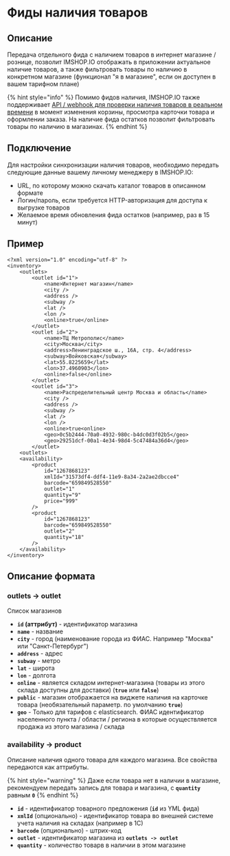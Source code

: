 # Фиды наличия товаров

## Описание

Передача отдельного фида с наличием товаров в интернет магазине / рознице, позволит IMSHOP.IO отображать в приложении актуальное наличие товаров, а также фильтровать товары по наличию в конкретном магазине \(функционал "я в магазине", если он доступен в вашем тарифном плане\)

{% hint style="info" %}
Помимо фидов наличия, IMSHOP.IO также поддерживает [API / webhook для проверки наличия товаров в реальном времени](../api/dopolnitelnye-integracii/availability.md) в момент изменения корзины, просмотра карточки товара и оформлении заказа. На наличие фида остатков позволит фильтровать товары по наличию в магазинах.
{% endhint %}

## Подключение

Для настройки синхронизации наличия товаров, необходимо передать следующие данные вашему личному менеджеру в IMSHOP.IO:

* URL, по которому можно скачать каталог товаров в описанном формате
* Логин/пароль, если требуется HTTP-авторизация для доступа к выгрузке товаров
* Желаемое время обновления фида остатков \(например, раз в 15 минут\)

## Пример

```markup
<?xml version="1.0" encoding="utf-8" ?>
<inventory>
    <outlets>
        <outlet id="1">
            <name>Интернет магазин</name>
            <city />
            <address />
            <subway />
            <lat />
            <lon />
            <online>true</online>
        </outlet>
        <outlet id="2">
            <name>ТЦ Метрополис</name>
            <city>Москва</city>
            <address>Ленинградское ш., 16А, стр. 4</address>
            <subway>Войковская</subway>
            <lat>55.8225659</lat>
            <lon>37.4960903</lon>
            <online>false</online>
        </outlet>
        <outlet id="3">
            <name>Распределительный центр Москва и область</name>
            <city />
            <address />
            <subway />
            <lat />
            <lon />
            <online>true<online>
            <geo>0c5b2444-70a0-4932-980c-b4dc0d3f02b5</geo>
            <geo>29251dcf-00a1-4e34-98d4-5c47484a36d4</geo>
        </outlet>
    <outlets>
    <availability>
        <product
            id="1267868123"
            xmlId="31573df4-ddf4-11e9-8a34-2a2ae2dbcce4"
            barcode="659849528550"
            outlet="1"
            quantity="9"
            price="999"
        />
        <product
            id="1267868123"
            barcode="659849528550"
            outlet="2"
            quantity="18"
        />
    </availability>
</inventory>
```

## Описание формата

### outlets -&gt; outlet

Список магазинов

* **`id` \(аттрибут\)** - идентификатор магазина
* **`name`** - название
* **`city`** - город \(наименование города из ФИАС. Например "Москва" или "Санкт-Петербург"\)
* **`address`** - адрес
* **`subway`** - метро
* **`lat`** - широта
* **`lon`** - долгота
* **`online`** - является складом интернет-магазина \(товары из этого склада доступны для доставки\) \(**`true`** или **`false`**\)
* **`public`** - магазин отображается на виджете наличия на карточке товара \(необязательный параметр. по умолчанию **`true`**\)
* **`geo`** - Только для тарифов с elasticsearch. ФИАС идентификатор населенного пункта / области / региона в которые осуществляется продажа из этого магазина / склада

### availability -&gt; product

Описание наличия одного товара для каждого магазина. Все свойства передаются как аттрибуты.

{% hint style="warning" %}
Даже если товара нет в наличии в магазине, рекомендуем передать запись для товара и магазина, с **`quantity`** равным **`0`**
{% endhint %}

* **`id`** - идентификатор товарного предложения \(**`id`** из YML фида\)
* **`xmlId`** \(опционально\) - идентификатор товара во внешней системе учета наличия на складах \(например в 1С\)
* **`barcode`** \(опционально\) - штрих-код
* **`outlet`** - идентификатор магазина из **`outlets -> outlet`**
* **`quantity`** - количество товарв в наличии в этом магазине

